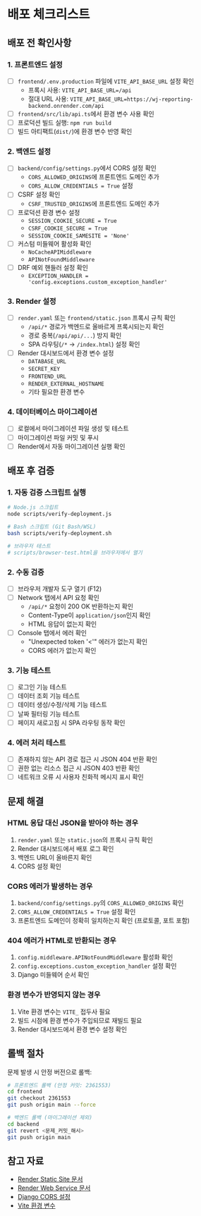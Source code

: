 # 배포 체크리스트

## 배포 전 확인사항

### 1. 프론트엔드 설정
- [ ] `frontend/.env.production` 파일에 `VITE_API_BASE_URL` 설정 확인
  - 프록시 사용: `VITE_API_BASE_URL=/api`
  - 절대 URL 사용: `VITE_API_BASE_URL=https://wj-reporting-backend.onrender.com/api`
- [ ] `frontend/src/lib/api.ts`에서 환경 변수 사용 확인
- [ ] 프로덕션 빌드 실행: `npm run build`
- [ ] 빌드 아티팩트(`dist/`)에 환경 변수 반영 확인

### 2. 백엔드 설정
- [ ] `backend/config/settings.py`에서 CORS 설정 확인
  - `CORS_ALLOWED_ORIGINS`에 프론트엔드 도메인 추가
  - `CORS_ALLOW_CREDENTIALS = True` 설정
- [ ] CSRF 설정 확인
  - `CSRF_TRUSTED_ORIGINS`에 프론트엔드 도메인 추가
- [ ] 프로덕션 환경 변수 설정
  - `SESSION_COOKIE_SECURE = True`
  - `CSRF_COOKIE_SECURE = True`
  - `SESSION_COOKIE_SAMESITE = 'None'`
- [ ] 커스텀 미들웨어 활성화 확인
  - `NoCacheAPIMiddleware`
  - `APINotFoundMiddleware`
- [ ] DRF 예외 핸들러 설정 확인
  - `EXCEPTION_HANDLER = 'config.exceptions.custom_exception_handler'`

### 3. Render 설정
- [ ] `render.yaml` 또는 `frontend/static.json` 프록시 규칙 확인
  - `/api/*` 경로가 백엔드로 올바르게 프록시되는지 확인
  - 경로 중복(`/api/api/...`) 방지 확인
  - SPA 라우팅(`/*` → `/index.html`) 설정 확인
- [ ] Render 대시보드에서 환경 변수 설정
  - `DATABASE_URL`
  - `SECRET_KEY`
  - `FRONTEND_URL`
  - `RENDER_EXTERNAL_HOSTNAME`
  - 기타 필요한 환경 변수

### 4. 데이터베이스 마이그레이션
- [ ] 로컬에서 마이그레이션 파일 생성 및 테스트
- [ ] 마이그레이션 파일 커밋 및 푸시
- [ ] Render에서 자동 마이그레이션 실행 확인

## 배포 후 검증

### 1. 자동 검증 스크립트 실행
```bash
# Node.js 스크립트
node scripts/verify-deployment.js

# Bash 스크립트 (Git Bash/WSL)
bash scripts/verify-deployment.sh

# 브라우저 테스트
# scripts/browser-test.html을 브라우저에서 열기
```

### 2. 수동 검증
- [ ] 브라우저 개발자 도구 열기 (F12)
- [ ] Network 탭에서 API 요청 확인
  - `/api/*` 요청이 200 OK 반환하는지 확인
  - Content-Type이 `application/json`인지 확인
  - HTML 응답이 없는지 확인
- [ ] Console 탭에서 에러 확인
  - "Unexpected token '<'" 에러가 없는지 확인
  - CORS 에러가 없는지 확인

### 3. 기능 테스트
- [ ] 로그인 기능 테스트
- [ ] 데이터 조회 기능 테스트
- [ ] 데이터 생성/수정/삭제 기능 테스트
- [ ] 날짜 필터링 기능 테스트
- [ ] 페이지 새로고침 시 SPA 라우팅 동작 확인

### 4. 에러 처리 테스트
- [ ] 존재하지 않는 API 경로 접근 시 JSON 404 반환 확인
- [ ] 권한 없는 리소스 접근 시 JSON 403 반환 확인
- [ ] 네트워크 오류 시 사용자 친화적 메시지 표시 확인

## 문제 해결

### HTML 응답 대신 JSON을 받아야 하는 경우
1. `render.yaml` 또는 `static.json`의 프록시 규칙 확인
2. Render 대시보드에서 배포 로그 확인
3. 백엔드 URL이 올바른지 확인
4. CORS 설정 확인

### CORS 에러가 발생하는 경우
1. `backend/config/settings.py`의 `CORS_ALLOWED_ORIGINS` 확인
2. `CORS_ALLOW_CREDENTIALS = True` 설정 확인
3. 프론트엔드 도메인이 정확히 일치하는지 확인 (프로토콜, 포트 포함)

### 404 에러가 HTML로 반환되는 경우
1. `config.middleware.APINotFoundMiddleware` 활성화 확인
2. `config.exceptions.custom_exception_handler` 설정 확인
3. Django 미들웨어 순서 확인

### 환경 변수가 반영되지 않는 경우
1. Vite 환경 변수는 `VITE_` 접두사 필요
2. 빌드 시점에 환경 변수가 주입되므로 재빌드 필요
3. Render 대시보드에서 환경 변수 설정 확인

## 롤백 절차

문제 발생 시 안정 버전으로 롤백:

```bash
# 프론트엔드 롤백 (안정 커밋: 2361553)
cd frontend
git checkout 2361553
git push origin main --force

# 백엔드 롤백 (마이그레이션 제외)
cd backend
git revert <문제_커밋_해시>
git push origin main
```

## 참고 자료

- [Render Static Site 문서](https://render.com/docs/static-sites)
- [Render Web Service 문서](https://render.com/docs/web-services)
- [Django CORS 설정](https://github.com/adamchainz/django-cors-headers)
- [Vite 환경 변수](https://vitejs.dev/guide/env-and-mode.html)

